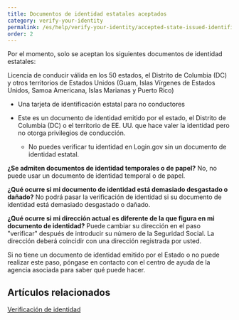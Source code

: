 ```yaml
---
title: Documentos de identidad estatales aceptados
category: verify-your-identity
permalink: /es/help/verify-your-identity/accepted-state-issued-identification/
order: 2
---
```


Por el momento, solo se aceptan los siguientes documentos de identidad estatales:

Licencia de conducir válida en los 50 estados, el Distrito de Columbia (DC) y otros territorios de Estados Unidos (Guam, Islas Vírgenes de Estados Unidos, Samoa Americana, Islas Marianas y Puerto Rico)

* Una tarjeta de identificación estatal para no conductores
* Este es un documento de identidad emitido por el estado, el Distrito de Columbia (DC) o el territorio de EE. UU. que hace valer la identidad pero no otorga privilegios de conducción.

  * No puedes verificar tu identidad en Login.gov sin un documento de identidad estatal.

**¿Se admiten documentos de identidad temporales o de papel?**
No, no puede usar un documento de identidad temporal o de papel.

**¿Qué ocurre si mi documento de identidad está demasiado desgastado o dañado?**
No podrá pasar la verificación de identidad si su documento de identidad está demasiado desgastado o dañado.

**¿Qué ocurre si mi dirección actual es diferente de la que figura en mi documento de identidad?**
Puede cambiar su dirección en el paso "verificar" después de introducir su número de la Seguridad Social. La dirección deberá coincidir con una dirección registrada por usted.

Si no tiene un documento de identidad emitido por el Estado o no puede realizar este paso, póngase en contacto con el centro de ayuda de la agencia asociada para saber qué puede hacer.

## Artículos relacionados

[Verificación de identidad](/es/help/verify-your-identity/overview/)
